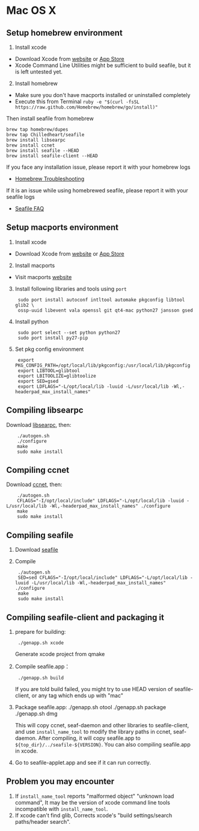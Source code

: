 # Mac OS X

Setup homebrew environment
----------------------------
1. Install xcode

  - Download Xcode from [website](https://developer.apple.com/xcode/downloads/) or
    [App Store](http://itunes.apple.com/us/app/xcode/id497799835?ls=1&mt=12)
  - Xcode Command Line Utilities might be sufficient to build seafile, but it is left
untested yet.

2. Install homebrew

  - Make sure you don't have macports installed or uninstalled completely
  - Execute this from Terminal
  ``ruby -e "$(curl -fsSL https://raw.github.com/Homebrew/homebrew/go/install)"``

Then install seafile from homebrew
  ```
  brew tap homebrew/dupes
  brew tap Chilledheart/seafile
  brew install libsearpc
  brew install ccnet
  brew install seafile --HEAD
  brew install seafile-client --HEAD
  ```

If you face any installation issue, please report it with your homebrew logs
- [Homebrew Troubleshooting](https://github.com/Homebrew/homebrew/wiki/Troubleshooting)

If it is an issue while using homebrewed seafile, please report it with your seafile logs
- [Seafile FAQ](../faq.md)

Setup macports environment
-----------------------------

1. Install xcode
  - Download Xcode from [website](https://developer.apple.com/xcode/downloads/) or
  [App Store](http://itunes.apple.com/us/app/xcode/id497799835?ls=1&mt=12)

2. Install macports
  - Visit macports [website](https://www.macports.org/)

3. Install following libraries and tools using `port`

        sudo port install autoconf intltool automake pkgconfig libtool glib2 \
        ossp-uuid libevent vala openssl git qt4-mac python27 jansson gsed

4. Install python

        sudo port select --set python python27
        sudo port install py27-pip

5. Set pkg config environment

        export PKG_CONFIG_PATH=/opt/local/lib/pkgconfig:/usr/local/lib/pkgconfig
        export LIBTOOL=glibtool
        export LBITOOLIZE=glibtoolize
        export SED=gsed
        export LDFLAGS="-L/opt/local/lib -luuid -L/usr/local/lib -Wl,-headerpad_max_install_names"


Compiling libsearpc
------------------

Download [libsearpc](https://github.com/haiwen/libsearpc), then:

        ./autogen.sh
        ./configure
        make
        sudo make install

Compiling ccnet
---------------

Download [ccnet](https://github.com/haiwen/ccnet), then:

        ./autogen.sh
        CFLAGS="-I/opt/local/include" LDFLAGS="-L/opt/local/lib -luuid -L/usr/local/lib -Wl,-headerpad_max_install_names" ./configure
        make
        sudo make install

Compiling seafile
-----------------

1. Download [seafile](https://github.com/haiwen/seafile)
2. Compile

        ./autogen.sh
        SED=sed CFLAGS="-I/opt/local/include" LDFLAGS="-L/opt/local/lib -luuid -L/usr/local/lib -Wl,-headerpad_max_install_names" ./configure
        make
        sudo make install

Compiling seafile-client and packaging it
---------

1. prepare for building:

        ./genapp.sh xcode

    Generate xcode project from qmake

2. Compile seafile.app：

        ./genapp.sh build

    If you are told build failed, you might try to use HEAD version of
    seafile-client, or any tag which ends up with "mac"

3. Package seafile.app:
        ./genapp.sh otool
        ./genapp.sh package
        ./genapp.sh dmg

    This will copy ccnet, seaf-daemon and other libraries to seafile-client, and use `install_name_tool` to modify the library paths in ccnet, seaf-daemon.
    After compiling, it will copy seafile.app to `${top_dir}/../seafile-${VERSION}`. You can also compiling seafile.app in xcode.

4. Go to seafile-applet.app and see if it can run correctly.

Problem you may encounter
-------------------------
1. If `install_name_tool` reports "malformed object" "unknown load command", It may be the version of xcode command line tools incompatible with `install_name_tool`.
2. If xcode can't find glib, Corrects xcode's "build settings/search paths/header search".
